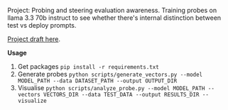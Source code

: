 Project: Probing and steering evaluation awareness. Training probes on llama 3.3 70b instruct to see whether there's internal distinction between test vs deploy prompts.

[Project draft here](https://docs.google.com/document/d/1SEgV-resU_MQcjMiGy5Hge0vqshz165YtZU2BdV4ktI/edit?tab=t.0).

**Usage**
1. Get packages ```pip install -r requirements.txt```
2. Generate probes ```python scripts/generate_vectors.py --model MODEL_PATH --data DATASET_PATH --output OUTPUT_DIR```
3. Visualise ```python scripts/analyze_probe.py --model MODEL_PATH --vectors VECTORS_DIR --data TEST_DATA --output RESULTS_DIR --visualize```
